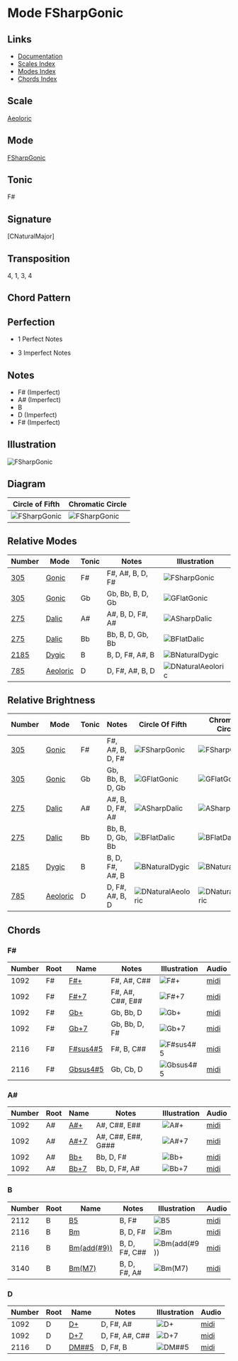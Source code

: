 # Mode FSharpGonic

## Links

- [Documentation](README.md)
- [Scales Index](Scales.md)
- [Modes Index](Modes.md)
- [Chords Index](Chords.md)

## Scale

[Aeoloric](ScaleAeoloric.md)

## Mode

[FSharpGonic](ModeFSharpGonic.md)

## Tonic

F#

## Signature

[CNaturalMajor]

## Transposition

4, 1, 3, 4

## Chord Pattern



## Perfection

 - 1 Perfect Notes

 - 3 Imperfect Notes

## Notes

- F# (Imperfect)
- A# (Imperfect)
- B
- D (Imperfect)
- F# (Imperfect)

## Illustration

![FSharpGonic](ModeFSharpGonic.png)

## Diagram

| Circle of Fifth | Chromatic Circle |
|-----------------|------------------|
| ![FSharpGonic](CircleOfFifthModeFSharpGonic.png) | ![FSharpGonic](ChromaticCircleModeFSharpGonic.png) |
## Relative Modes

| Number | Mode | Tonic | Notes | Illustration |
|--------|------|-------|-------|--------------|
| [305](https://ianring.com/musictheory/scales/305) | [Gonic](ModeGonic.md) | F# | F#, A#, B, D, F# | ![FSharpGonic](ModeFSharpGonic.png) |
| [305](https://ianring.com/musictheory/scales/305) | [Gonic](ModeGonic.md) | Gb | Gb, Bb, B, D, Gb | ![GFlatGonic](ModeGFlatGonic.png) |
| [275](https://ianring.com/musictheory/scales/275) | [Dalic](ModeDalic.md) | A# | A#, B, D, F#, A# | ![ASharpDalic](ModeASharpDalic.png) |
| [275](https://ianring.com/musictheory/scales/275) | [Dalic](ModeDalic.md) | Bb | Bb, B, D, Gb, Bb | ![BFlatDalic](ModeBFlatDalic.png) |
| [2185](https://ianring.com/musictheory/scales/2185) | [Dygic](ModeDygic.md) | B | B, D, F#, A#, B | ![BNaturalDygic](ModeBNaturalDygic.png) |
| [785](https://ianring.com/musictheory/scales/785) | [Aeoloric](ModeAeoloric.md) | D | D, F#, A#, B, D | ![DNaturalAeoloric](ModeDNaturalAeoloric.png) |
## Relative Brightness

| Number | Mode | Tonic | Notes | Circle Of Fifth | Chromatic Circle |
|--------|------|-------|-------|-----------------|------------------|
| [305](https://ianring.com/musictheory/scales/305) | [Gonic](ModeGonic.md) | F# | F#, A#, B, D, F# | ![FSharpGonic](CircleOfFifthModeFSharpGonic.png) | ![FSharpGonic](ChromaticCircleModeFSharpGonic.png) |
| [305](https://ianring.com/musictheory/scales/305) | [Gonic](ModeGonic.md) | Gb | Gb, Bb, B, D, Gb | ![GFlatGonic](CircleOfFifthModeGFlatGonic.png) | ![GFlatGonic](ChromaticCircleModeGFlatGonic.png) |
| [275](https://ianring.com/musictheory/scales/275) | [Dalic](ModeDalic.md) | A# | A#, B, D, F#, A# | ![ASharpDalic](CircleOfFifthModeASharpDalic.png) | ![ASharpDalic](ChromaticCircleModeASharpDalic.png) |
| [275](https://ianring.com/musictheory/scales/275) | [Dalic](ModeDalic.md) | Bb | Bb, B, D, Gb, Bb | ![BFlatDalic](CircleOfFifthModeBFlatDalic.png) | ![BFlatDalic](ChromaticCircleModeBFlatDalic.png) |
| [2185](https://ianring.com/musictheory/scales/2185) | [Dygic](ModeDygic.md) | B | B, D, F#, A#, B | ![BNaturalDygic](CircleOfFifthModeBNaturalDygic.png) | ![BNaturalDygic](ChromaticCircleModeBNaturalDygic.png) |
| [785](https://ianring.com/musictheory/scales/785) | [Aeoloric](ModeAeoloric.md) | D | D, F#, A#, B, D | ![DNaturalAeoloric](CircleOfFifthModeDNaturalAeoloric.png) | ![DNaturalAeoloric](ChromaticCircleModeDNaturalAeoloric.png) |

## Chords

### F#

| Number | Root | Name | Notes | Illustration | Audio |
|--------|------|------|-------|--------------|-------|
| 1092 | F# | [F#+](ChordFSharpAugmented.md) | F#, A#, C## | ![F#+](ChordFSharpAugmentedRootPosition.png) | [midi](ChordFSharpAugmentedRootPosition.mid) |
| 1092 | F# | [F#+7](ChordFSharpAugmentedAugmentedSeventh.md) | F#, A#, C##, E## | ![F#+7](ChordFSharpAugmentedAugmentedSeventhRootPosition.png) | [midi](ChordFSharpAugmentedAugmentedSeventhRootPosition.mid) |
| 1092 | F# | [Gb+](ChordGFlatAugmented.md) | Gb, Bb, D | ![Gb+](ChordGFlatAugmentedRootPosition.png) | [midi](ChordGFlatAugmentedRootPosition.mid) |
| 1092 | F# | [Gb+7](ChordGFlatAugmentedAugmentedSeventh.md) | Gb, Bb, D, F# | ![Gb+7](ChordGFlatAugmentedAugmentedSeventhRootPosition.png) | [midi](ChordGFlatAugmentedAugmentedSeventhRootPosition.mid) |
| 2116 | F# | [F#sus4#5](ChordFSharpSuspendedFourthSharpFifth.md) | F#, B, C## | ![F#sus4#5](ChordFSharpSuspendedFourthSharpFifthRootPosition.png) | [midi](ChordFSharpSuspendedFourthSharpFifthRootPosition.mid) |
| 2116 | F# | [Gbsus4#5](ChordGFlatSuspendedFourthSharpFifth.md) | Gb, Cb, D | ![Gbsus4#5](ChordGFlatSuspendedFourthSharpFifthRootPosition.png) | [midi](ChordGFlatSuspendedFourthSharpFifthRootPosition.mid) |

### A#

| Number | Root | Name | Notes | Illustration | Audio |
|--------|------|------|-------|--------------|-------|
| 1092 | A# | [A#+](ChordASharpAugmented.md) | A#, C##, E## | ![A#+](ChordASharpAugmentedRootPosition.png) | [midi](ChordASharpAugmentedRootPosition.mid) |
| 1092 | A# | [A#+7](ChordASharpAugmentedAugmentedSeventh.md) | A#, C##, E##, G### | ![A#+7](ChordASharpAugmentedAugmentedSeventhRootPosition.png) | [midi](ChordASharpAugmentedAugmentedSeventhRootPosition.mid) |
| 1092 | A# | [Bb+](ChordBFlatAugmented.md) | Bb, D, F# | ![Bb+](ChordBFlatAugmentedRootPosition.png) | [midi](ChordBFlatAugmentedRootPosition.mid) |
| 1092 | A# | [Bb+7](ChordBFlatAugmentedAugmentedSeventh.md) | Bb, D, F#, A# | ![Bb+7](ChordBFlatAugmentedAugmentedSeventhRootPosition.png) | [midi](ChordBFlatAugmentedAugmentedSeventhRootPosition.mid) |

### B

| Number | Root | Name | Notes | Illustration | Audio |
|--------|------|------|-------|--------------|-------|
| 2112 | B | [B5](ChordBNaturalPowerChord.md) | B, F# | ![B5](ChordBNaturalPowerChordRootPosition.png) | [midi](ChordBNaturalPowerChordRootPosition.mid) |
| 2116 | B | [Bm](ChordBNaturalMinor.md) | B, D, F# | ![Bm](ChordBNaturalMinorRootPosition.png) | [midi](ChordBNaturalMinorRootPosition.mid) |
| 2116 | B | [Bm(add(#9))](ChordBNaturalMinorAddSharpNinth.md) | B, D, F#, C## | ![Bm(add(#9))](ChordBNaturalMinorAddSharpNinthRootPosition.png) | [midi](ChordBNaturalMinorAddSharpNinthRootPosition.mid) |
| 3140 | B | [Bm(M7)](ChordBNaturalMinorMajorSeventh.md) | B, D, F#, A# | ![Bm(M7)](ChordBNaturalMinorMajorSeventhRootPosition.png) | [midi](ChordBNaturalMinorMajorSeventhRootPosition.mid) |

### D

| Number | Root | Name | Notes | Illustration | Audio |
|--------|------|------|-------|--------------|-------|
| 1092 | D | [D+](ChordDNaturalAugmented.md) | D, F#, A# | ![D+](ChordDNaturalAugmentedRootPosition.png) | [midi](ChordDNaturalAugmentedRootPosition.mid) |
| 1092 | D | [D+7](ChordDNaturalAugmentedAugmentedSeventh.md) | D, F#, A#, C## | ![D+7](ChordDNaturalAugmentedAugmentedSeventhRootPosition.png) | [midi](ChordDNaturalAugmentedAugmentedSeventhRootPosition.mid) |
| 2116 | D | [DM##5](ChordDNaturalMajorDoubleSharpFifth.md) | D, F#, B | ![DM##5](ChordDNaturalMajorDoubleSharpFifthRootPosition.png) | [midi](ChordDNaturalMajorDoubleSharpFifthRootPosition.mid) |

